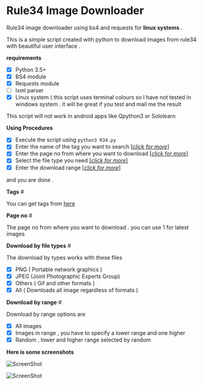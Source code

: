 # Rule34 Image Downloader

Rule34 image downloader using bs4 and requests for **linux systems .**

This is a simple script created with python to download images from rule34
with beautiful user interface .

**requirements**
- [x] Python 3.5+ 
- [x] BS4 module
- [x] Requests module
- [ ] lxml parser
- [x] Linux system ( this script uses terminal colours so I have not tested in windows system . it will be great if you test         and mail me the result

This script will not work in android apps like Qpython3 or  Sololearn

**Using Procedures**

- [x]  Execute the script using ```python3 R34.py```
- [x]  Enter the name of the tag you want to search <a href="#tag"> [*click for more*] </a>
- [x]  Enter the page no from where you want to download  <a href="#pag"> [*click for more*] </a>
- [x]  Select the file type you need  <a href="#type"> [*click for more*] </a>
- [x]  Enter the download range  <a href="#ran"> [*click for more*] </a>

and you are done .

**Tags** <a name="tag">#</a>

You can get tags from <a href="http://rule34.paheal.net/post/list/tags"> here </a>

**Page no** <a name="pag">#</a>

The page no from where you want to download . you can use 1 for latest images

**Download by file types** <a name="type">#</a>

The download by types works with these files
- [x] PNG ( Portable network graphics )
- [x] JPEG (Joint Photographic Experts Group)
- [x] Others ( Gif and other formats )
- [x] All ( Downloads all image regardless of formats )

**Download by range** <a name="ran">#</a>

Download by range options are
- [x] All images
- [x] Images in range , you have to specify a lower range and one higher
- [x] Random , lower and higher range selected by random

**Here is some screenshots**

![ScreenShot](https://github.com/sunx2/r34py/raw/master/photos/screenshot1.png)


![ScreenShot](https://github.com/sunx2/r34py/raw/master/photos/screenshot2png)


